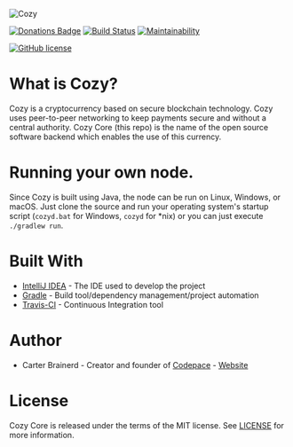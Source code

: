 ![Cozy](https://github.com/cbrnrd/Cozy/blob/master/img/MAIN_IMG_AND_LOGO.png)

[![Donations Badge](https://yourdonation.rocks/images/badge.svg)](http://carterbrainerd.me/donations/)
[![Build Status](https://travis-ci.org/cbrnrd/Cozy.svg?branch=master)](https://travis-ci.org/cbrnrd/Cozy)
[![Maintainability](https://api.codeclimate.com/v1/badges/aae0d10eee08ad31cf2a/maintainability)](https://codeclimate.com/github/cbrnrd/Cozy/maintainability)

[![GitHub license](https://img.shields.io/github/license/cbrnrd/Cozy.svg?style=for-the-badge)](https://github.com/cbrnrd/Cozy/blob/master/LICENSE)

# What is Cozy?
Cozy is a cryptocurrency based on secure blockchain technology. Cozy uses peer-to-peer networking to keep payments secure and without a central authority. Cozy Core (this repo) is the name of the open source software backend which enables the use of this currency.

# Running your own node.
Since Cozy is built using Java, the node can be run on Linux, Windows, or macOS. Just clone the source and run your operating system's startup script
(`cozyd.bat` for Windows, `cozyd` for *nix) or you can just execute `./gradlew run`.
# Built With
- [IntelliJ IDEA](https://www.jetbrains.com/idea/) - The IDE used to develop the project
- [Gradle](https://gradle.org/) - Build tool/dependency management/project automation
- [Travis-CI](https://travis-ci.org/) - Continuous Integration tool

# Author
- Carter Brainerd - Creator and founder of [Codepace](http://codepace.io) - [Website](carterbrainerd.me)

# License
Cozy Core is released under the terms of the MIT license. See [LICENSE](https://github.com/cbrnrd/Cozy/blob/master/LICENSE) for more information.

